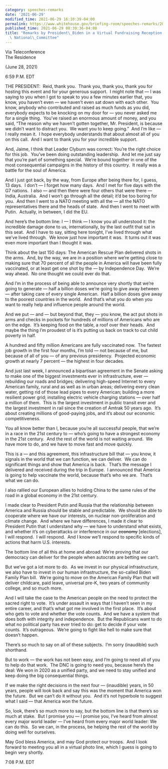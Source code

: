 ```yaml
---
category: speeches-remarks
date: '2021-06-29'
modified_time: 2021-06-29 16:10:39-04:00
permalink: https://www.whitehouse.gov/briefing-room/speeches-remarks/2021/06/29/remarks-by-president-biden-in-a-virtual-fundraising-reception-for-the-democratic-national-party/
published_time: 2021-06-29 08:39:36-04:00
title: "Remarks by President\_Biden in a Virtual Fundraising Reception for the Democratic\
  \ National\_Committee"
---
```

 
Via Teleconference  
The Residence

(June 28, 2021)

6:59 P.M. EDT  
  
THE PRESIDENT:  Reid, thank you.  Thank you, thank you, thank you for
hosting this event and for your generous support.  I might note that — I
was saying to you when I got to speak to you a few minutes earlier that,
you know, you haven’t even — we haven’t even sat down with each other. 
You know, anybody who contributed and raised as much funds as you did,
everybody expects to be knocking on my door for — you never asked me for
a single thing.  You’ve raised an enormous amount of money, and you
said, “The reason why we haven’t gotten together, Mr. President, is
because we didn’t want to distract you.  We want you to keep going.” 
And I’m like — I really mean it.  I hope everybody understands that
about almost all of you on this call.  And I want to thank you for your
incredible support.  
  
And, Jaime, I think that Leader Clyburn was correct: You’re the right
choice for this job.  You’ve been doing outstanding leadership.  And let
me just say that you’re part of something special.  We’re bound together
in one of the most consequential campaigns in the history of this
country.  It really was a battle for the soul of America.  
  
And I just got back, by the way, from Europe after being there for, I
guess, 13 days.  I don’t — I forget how many days.  And I met for five
days with the G7 nations.  I also — and then there were four others that
were there — India, Australia.  And I won’t go through all the detail;
it’d be too boring for you.  And then I went to a NATO meeting with all
the — all the NATO representatives there and the heads of state.  And
then I went to meet with Putin.  Actually, in between, I did the EU.  
  
And here’s the bottom line: I — I think — I know you all understood it:
the incredible damage done to us, internationally, by the last outfit
that sat in this seat.  And I have to say, sitting here tonight, I’ve
lived through what we’ve lived through.  We know just how important it
was.  It turns out it was even more important than I thought it was.  
  
Think about the last 150 days: The American Rescue Plan delivered shots
in the arms.  And, by the way, we are in a position where we’re getting
close to making sure that 70 percent of all the people in America will
have been fully vaccinated, or at least get one shot by the — by
Independence Day.  We’re way ahead.  No one thought we could ever do
that.  
  
And I’m in the process of being able to announce very shortly that we’re
going to generate — half a billion doses we’re going to give away
between — after taking care of every single American.  Half a billion
doses give away to the poorest countries in the world.  And that’s what
you do when you want to really help and influence people around the
world.  
  
And we put — and — but beyond that, they — you know, the act put shots
in arms and checks in pockets for hundreds of millions of Americans who
are on the edge.  It’s keeping food on the table, a roof over their
heads.  And maybe the thing I’m proudest of is it’s putting us back on
track to cut child poverty in half.   
  
A hundred and fifty million Americans are fully vaccinated now.  The
fastest job growth in the first four months, I’m told — not because of
me, but because of all of you — of any previous presidency.  Projected
economic growth at nearly 7 percent — the highest in four decades.  
  
And just last week, I announced a bipartisan agreement in the Senate
asking to make one of the biggest investments ever in infrastructure,
ever — rebuilding our roads and bridges; delivering high-speed Internet
to every American family, rural and as well as in urban areas;
delivering every clean water, getting rid of those lead pipes to every
American; building a more resilient power grid; installing electric
vehicle charging stations — over half a million of them.  This is the
largest investment in public transit ever and the largest investment in
rail since the creation of Amtrak 50 years ago.  It’s about creating
millions of good-paying jobs, and it’s about our economic
competitiveness.  
  
You all know better than I, because you’re all successful people, that
we’re in a race in the 21st century to — who’s going to have a strongest
economy in the 21st century.  And the rest of the world is not waiting
around.  We have more to do, and we have to move fast and move
quickly.  
  
This is a — and this agreement, this infrastructure bill that — you
know, it signals in the world that we can function, we can deliver.  We
can do significant things and show that America is back.  That’s the
message I delivered and received during the trip in Europe.  I announced
that America is going to help vaccinate the world, because that’s who we
are.  That’s what we can do.  
  
I also rallied our European allies to holding China to the same rules of
the road in a global economy in the 21st century.   

I made clear to President Putin and Russia that the relationship between
America and Russia should be stable and predictable.  We should be able
to cooperate where we have our interests, on nuclear non-proliferation
and climate change.  And where we have differences, I made it clear to
President Putin that I understand why — we have to understand what
exists, and whether it’s on cyberattacks or interference in our
<s>economy</s> \[elections\], I will respond.  I will respond.  And I
know we’ll respond to specific kinds of actions that harm U.S.
interests.  
  
The bottom line of all this at home and abroad: We’re proving that our
democracy can deliver for the people when autocrats are betting we
can’t.   
  
But we’ve got a lot more to do.  As we invest in our physical
infrastructure, we also have to invest in our human infrastructure, the
so-called Biden Family Plan bill.  We’re going to move on the American
Family Plan that will deliver childcare, paid leave, universal pre-K,
two years of community college, and so much more.  
  
And I will take the case to the American people on the need to protect
the sacred right to vote.  It’s under assault in ways that I haven’t
seen in my entire career, and that’s what got me involved in the first
place.  It’s about who gets to vote and whether the vote counts.  And we
have a system that does both with integrity and independence.  But the
Republicans want to do what no political party has ever tried to do: get
to decide if your vote counts.  It’s outrageous.  We’re going to fight
like hell to make sure that doesn’t happen.   
  
There’s so much to say on all of these subjects.  I’m sorry (inaudible)
such shorthand.   
  
But to work — the work has not been easy, and I’m going to need all of
you to help do that work.  The DNC is going to need you, because here’s
the deal: We won in 2020 as a unified party, and we need to stay unified
and keep doing the big consequential things.  
  
If we make the right decisions in the next four — (inaudible) years, in
50 years, people will look back and say this was the moment that America
won the future.  But we can’t do it without you.  And it’s not hyperbole
to suggest what I said — that America won the future.  
  
So, look, there’s so much more to say, but the bottom line is that
there’s so much at stake.  But I promise you — I promise you, I’ve heard
from almost every major world leader — I’ve heard from every major world
leader: We can do this.  So we can, in the process, be helping the rest
of the world by doing well for ourselves.  
  
May God bless America, and may God protect our troops.  And I look
forward to meeting you all in a virtual photo line, which I guess is
going to begin very shortly.  
  
7:08 P.M. EDT
